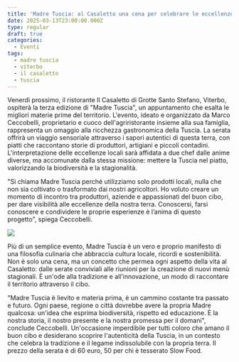 ```yaml
---
title: 'Madre Tuscia: al Casaletto una cena per celebrare le eccellenze del territorio'
date: 2025-03-13T23:00:00.000Z
type: regular
draft: true
categories:
  - Eventi
tags:
  - madre tuscia
  - viterbo
  - il casaletto
  - tuscia
---
```


Venerdì prossimo, il ristorante Il Casaletto di Grotte Santo Stefano, Viterbo, ospiterà la terza edizione di "Madre Tuscia", un appuntamento che esalta le migliori materie prime del territorio. L'evento, ideato e organizzato da Marco Ceccobelli, proprietario e cuoco dell'agriristorante insieme alla sua famiglia, rappresenta un omaggio alla ricchezza gastronomica della Tuscia. La serata offrirà un viaggio sensoriale attraverso i sapori autentici di questa terra, con piatti che raccontano storie di produttori, artigiani e piccoli contadini. L'interpretazione delle eccellenze locali sarà affidata a due chef dalle anime diverse, ma accomunate dalla stessa missione: mettere la Tuscia nel piatto, valorizzando la biodiversità e la stagionalità.

"Si chiama Madre Tuscia perché utilizziamo solo prodotti locali, nulla che non sia coltivato o trasformato dai nostri agricoltori. Ho voluto creare un momento di incontro tra produttori, aziende e appassionati del buon cibo, per dare visibilità alle eccellenze della nostra terra. Conoscersi, farsi conoscere e condividere le proprie esperienze è l’anima di questo progetto", spiega Ceccobelli.

![](/images/menu-madre-tuscia.jpeg)

Più di un semplice evento, Madre Tuscia è un vero e proprio manifesto di una filosofia culinaria che abbraccia cultura locale, ricordi e sostenibilità. Non è solo una cena, ma un concetto che permea ogni aspetto della vita al Casaletto: dalle serate conviviali alle riunioni per la creazione di nuovi menù stagionali. È un'ode alla tradizione e all’innovazione, un modo di raccontare il territorio attraverso il cibo.

"Madre Tuscia è lievito e materia prima, è un cammino costante tra passato e futuro. Ogni paese, regione o città dovrebbe avere la propria Madre qualcosa: un'idea che esprima biodiversità, rispetto ed educazione. È la nostra storia, il nostro presente e la nostra promessa per il domani", conclude Ceccobelli. Un'occasione imperdibile per tutti coloro che amano il buon cibo e desiderano scoprire l'autenticità della Tuscia, in un contesto che celebra la tradizione e il legame indissolubile con la propria terra. Il prezzo della serata è di 60 euro, 50 per chi è tesserato Slow Food.
